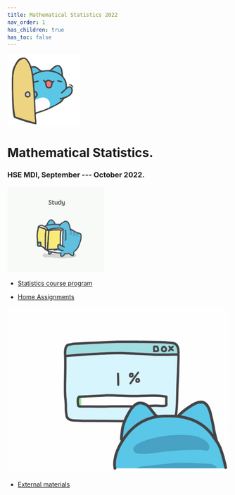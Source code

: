 ```yaml
---
title: Mathematical Statistics 2022
nav_order: 1
has_children: true
has_toc: false
---
```

![](/images/capoo_open.png)
# Mathematical Statistics. 

### HSE MDI, September --- October 2022.

![](/images/capoo_study.gif)

* [Statistics course program](/hse_prob_stat_22/stat_program)

* [Home Assignments](/hse_prob_stat_22/homework_22) 

![](/images/capoo_it.gif)
* [External materials](/hse_prob_stat_shared/stat_links)